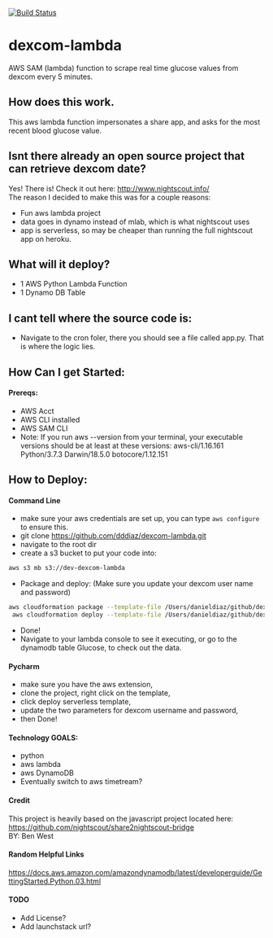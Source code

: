 [![Build Status](https://travis-ci.org/dddiaz/dexcom-lambda.svg?branch=master)](https://travis-ci.org/dddiaz/dexcom-lambda)  
# dexcom-lambda
AWS SAM (lambda) function to scrape real time glucose values from dexcom every 5 minutes.

## How does this work.
This aws lambda function impersonates a share app, and asks for the most recent blood glucose value.

## Isnt there already an open source project that can retrieve dexcom date?
Yes! There is! Check it out here: http://www.nightscout.info/  
The reason I decided to make this was for a couple reasons:
- Fun aws lambda project
- data goes in dynamo instead of mlab, which is what nightscout uses
- app is serverless, so may be cheaper than running the full nightscout app on heroku.

## What will it deploy?
- 1 AWS Python Lambda Function
- 1 Dynamo DB Table

## I cant tell where the source code is:
- Navigate to the cron foler, there you should see a file called app.py. That is where the logic lies.

## How Can I get Started:

#### Prereqs:
- AWS Acct
- AWS CLI installed
- AWS SAM CLI
- Note: If you run aws --version from your terminal, your executable versions should be at least at these versions: aws-cli/1.16.161 Python/3.7.3 Darwin/18.5.0 botocore/1.12.151

## How to Deploy:
#### Command Line
- make sure your aws credentials are set up, you can type ```aws configure``` to ensure this.
- git clone https://github.com/dddiaz/dexcom-lambda.git
- navigate to the root dir
- create a s3 bucket to put your code into:
```bash
aws s3 mb s3://dev-dexcom-lambda
```
- Package and deploy: (Make sure you update your dexcom user name and password)
```bash
aws cloudformation package --template-file /Users/danieldiaz/github/dexcom-lambda/.aws-sam/build/template.yaml --s3-bucket dev-dexcom-lambda --output-template-file packaged.yaml
 aws cloudformation deploy --template-file /Users/danieldiaz/github/dexcom-lambda/packaged.yaml --stack-name dev-dexcom-lambda --parameter-overrides DEXCOM_ACCOUNT_NAME=<YOUR-DEXCOM-USERNAME-HERE> DEXCOM_PASSWORD=<YOUR-DEXCOM-PASSWORD-HERE>
```
- Done!
- Navigate to your lambda console to see it executing, or go to the dynamodb table Glucose, to check out the data.

#### Pycharm 
- make sure you have the aws extension, 
- clone the project, right click on the template, 
- click deploy serverless template, 
- update the two parameters for dexcom username and password, 
- then Done!

#### Technology GOALS:
- python
- aws lambda
- aws DynamoDB
- Eventually switch to aws timetream?

#### Credit
This project is heavily based on the javascript project located here:
https://github.com/nightscout/share2nightscout-bridge  
BY: Ben West

#### Random Helpful Links
https://docs.aws.amazon.com/amazondynamodb/latest/developerguide/GettingStarted.Python.03.html


#### TODO
- Add License?
- Add launchstack url?
